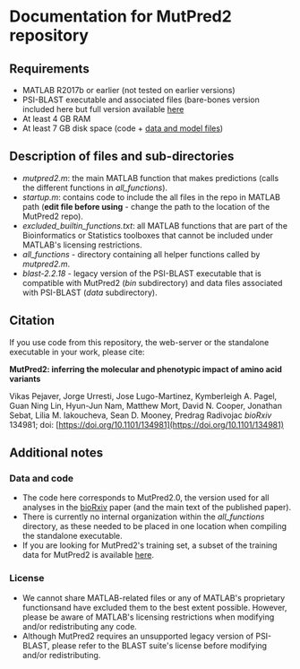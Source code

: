# Documentation for MutPred2 repository
## Requirements
* MATLAB R2017b or earlier (not tested on earlier versions)
* PSI-BLAST executable and associated files (bare-bones version included here but full version available [here](ftp://ftp.ncbi.nlm.nih.gov/blast/executables/legacy.NOTSUPPORTED/2.2.18/)
* At least 4 GB RAM
* At least 7 GB disk space (code + [data and model files](http://mutpred.mutdb.org/model_and_data_files.tar.gz))

## Description of files and sub-directories
* *mutpred2.m*: the main MATLAB function that makes predictions (calls the different functions in *all_functions*).
* *startup.m*: contains code to include the all files in the repo in MATLAB path (**edit file before using** - change the path to the location of the MutPred2 repo).
* *excluded_builtin_functions.txt*: all MATLAB functions that are part of the Bioinformatics or Statistics toolboxes that cannot be included under MATLAB's licensing restrictions.
* *all_functions* - directory containing all helper functions called by *mutpred2.m*.
* *blast-2.2.18* - legacy version of the PSI-BLAST executable that is compatible with MutPred2 (*bin* subdirectory) and data files associated with PSI-BLAST (*data* subdirectory).

## Citation
If you use code from this repository, the web-server or the standalone executable in your work, please cite:

**MutPred2: inferring the molecular and phenotypic impact of amino acid variants**

Vikas Pejaver, Jorge Urresti, Jose Lugo-Martinez, Kymberleigh A. Pagel, Guan Ning Lin, Hyun-Jun Nam, Matthew Mort, David N. Cooper, Jonathan Sebat, Lilia M. Iakoucheva, Sean D. Mooney, Predrag Radivojac
*bioRxiv* 134981; doi: [https://doi.org/10.1101/134981](https://doi.org/10.1101/134981)

## Additional notes
### Data and code
* The code here corresponds to MutPred2.0, the version used for all analyses in the [bioRxiv](https://www.biorxiv.org/content/10.1101/134981v1) paper (and the main text of the published paper).
* There is currently no internal organization within the *all_functions* directory, as these needed to be placed in one location when compiling the standalone executable.
* If you are looking for MutPred2's training set, a subset of the training data for MutPred2 is available [here](http://mutpred.mutdb.org/wo_exclusive_hgmd_mp2_training_data.txt).

### License
* We cannot share MATLAB-related files or any of MATLAB's proprietary functionsand have excluded them to the best extent possible. However, please be aware of MATLAB's licensing restrictions when modifying and/or redistributing any code.
* Although MutPred2 requires an unsupported legacy version of PSI-BLAST, please refer to the BLAST suite's license before modifying and/or redistributing.


